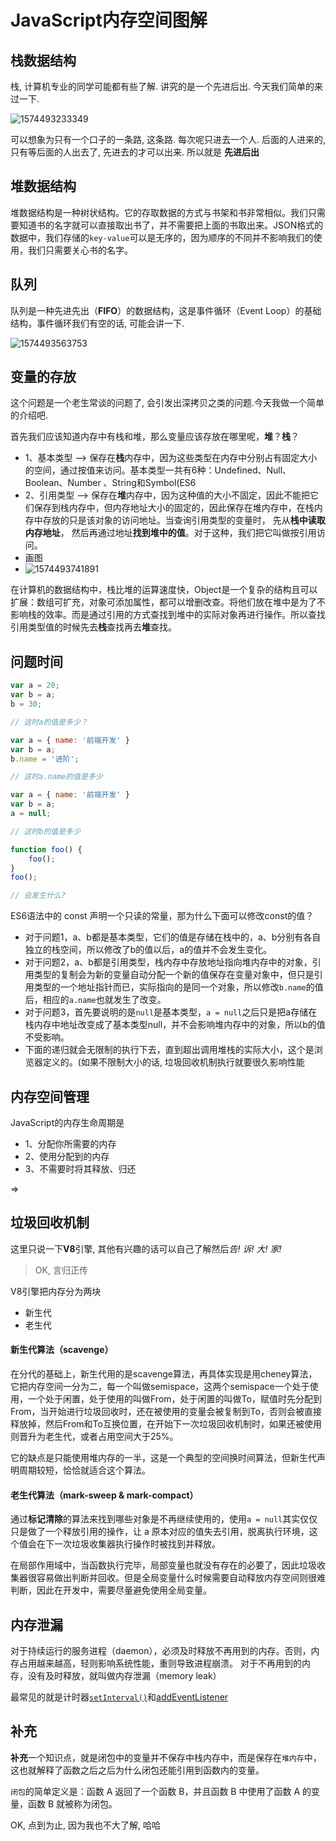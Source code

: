 # JavaScript内存空间图解

## 栈数据结构

栈, 计算机专业的同学可能都有些了解. 讲究的是一个先进后出. 今天我们简单的来过一下.

![1574493233349](C:\Users\Administrator\AppData\Roaming\Typora\typora-user-images\1574493233349.png)

可以想象为只有一个口子的一条路, 这条路. 每次呢只进去一个人.  后面的人进来的, 只有等后面的人出去了, 先进去的才可以出来. 所以就是 **先进后出**

## 堆数据结构

堆数据结构是一种树状结构。它的存取数据的方式与书架和书非常相似。我们只需要知道书的名字就可以直接取出书了，并不需要把上面的书取出来。JSON格式的数据中，我们存储的`key-value`可以是无序的，因为顺序的不同并不影响我们的使用，我们只需要关心书的名字。

## 队列

队列是一种先进先出（**FIFO**）的数据结构，这是事件循环（Event Loop）的基础结构，事件循环我们有空的话, 可能会讲一下.

![1574493563753](C:\Users\Administrator\AppData\Roaming\Typora\typora-user-images\1574493563753.png)

## 变量的存放

这个问题是一个老生常谈的问题了, 会引发出深拷贝之类的问题.今天我做一个简单的介绍吧.

首先我们应该知道内存中有栈和堆，那么变量应该存放在哪里呢，**堆**？**栈**？

- 1、基本类型 --> 保存在**栈**内存中，因为这些类型在内存中分别占有固定大小的空间，通过按值来访问。基本类型一共有6种：Undefined、Null、Boolean、Number 、String和Symbol(ES6
- 2、引用类型 --> 保存在**堆**内存中，因为这种值的大小不固定，因此不能把它们保存到栈内存中，但内存地址大小的固定的，因此保存在堆内存中，在栈内存中存放的只是该对象的访问地址。当查询引用类型的变量时， 先从**栈中读取内存地址**， 然后再通过地址**找到堆中的值**。对于这种，我们把它叫做按引用访问。
- 画图
- ![1574493741891](C:\Users\Administrator\AppData\Roaming\Typora\typora-user-images\1574493741891.png)



在计算机的数据结构中，栈比堆的运算速度快，Object是一个复杂的结构且可以扩展：数组可扩充，对象可添加属性，都可以增删改查。将他们放在堆中是为了不影响栈的效率。而是通过引用的方式查找到堆中的实际对象再进行操作。所以查找引用类型值的时候先去**栈**查找再去**堆**查找。



## 问题时间

```js
var a = 20;
var b = a;
b = 30;

// 这时a的值是多少？
```

```js
var a = { name: '前端开发' }
var b = a;
b.name = '进阶';

// 这时a.name的值是多少
```

```js
var a = { name: '前端开发' }
var b = a;
a = null;

// 这时b的值是多少
```

```js
function foo() {
    foo();
}
foo();

// 会发生什么?
```

ES6语法中的 const 声明一个只读的常量，那为什么下面可以修改const的值？

































- 对于问题1，a、b都是基本类型，它们的值是存储在栈中的，a、b分别有各自独立的栈空间，所以修改了b的值以后，a的值并不会发生变化。
- 对于问题2，a、b都是引用类型，栈内存中存放地址指向堆内存中的对象，引用类型的复制会为新的变量自动分配一个新的值保存在变量对象中，但只是引用类型的一个地址指针而已，实际指向的是同一个对象，所以修改`b.name`的值后，相应的`a.name`也就发生了改变。
- 对于问题3，首先要说明的是`null`是基本类型，`a = null`之后只是把a存储在栈内存中地址改变成了基本类型null，并不会影响堆内存中的对象，所以b的值不受影响。
- 下面的递归就会无限制的执行下去，直到超出调用堆栈的实际大小，这个是浏览器定义的。(如果不限制大小的话, 垃圾回收机制执行就要很久影响性能

## 内存空间管理

JavaScript的内存生命周期是

- 1、分配你所需要的内存
- 2、使用分配到的内存
- 3、不需要时将其释放、归还



=>



## 垃圾回收机制

这里只说一下**V8**引擎, 其他有兴趣的话可以自己了解然后*告! 诉! 大! 家!* 

> OK, 言归正传
>

V8引擎把内存分为两块

- 新生代
- 老生代

#### 新生代算法（scavenge）

在分代的基础上，新生代用的是scavenge算法，再具体实现是用cheney算法，它把内存空间一分为二，每一个叫做semispace，这两个semispace一个处于使用，一个处于闲置，处于使用的叫做From，处于闲置的叫做To，赋值时先分配到From，当开始进行垃圾回收时，还在被使用的变量会被复制到To，否则会被直接释放掉，然后From和To互换位置，在开始下一次垃圾回收机制时，如果还被使用则晋升为老生代，或者占用空间大于25%。

它的缺点是只能使用堆内存的一半，这是一个典型的空间换时间算法，但新生代声明周期较短，恰恰就适合这个算法。

#### 老生代算法（mark-sweep & mark-compact）

通过**标记清除**的算法来找到哪些对象是不再继续使用的，使用`a = null`其实仅仅只是做了一个释放引用的操作，让 a 原本对应的值失去引用，脱离执行环境，这个值会在下一次垃圾收集器执行操作时被找到并释放。

在局部作用域中，当函数执行完毕，局部变量也就没有存在的必要了，因此垃圾收集器很容易做出判断并回收。但是全局变量什么时候需要自动释放内存空间则很难判断，因此在开发中，需要尽量避免使用全局变量。



## 内存泄漏

对于持续运行的服务进程（daemon），必须及时释放不再用到的内存。否则，内存占用越来越高，轻则影响系统性能，重则导致进程崩溃。 对于不再用到的内存，没有及时释放，就叫做内存泄漏（memory leak）

最常见的就是计时器[`setInterval()`](https://developer.mozilla.org/zh-CN/docs/Web/API/WindowOrWorkerGlobalScope/setInterval)和[addEventListener](http://www.baidu.com/link?url=l2UHQ1BSHUmTz2hnJVK5XrmQ5Prt8WaOYu8enJm7XK4IzF_W6bsYLClObK68hE_PSAHRjIgHoyQSCg4ddFNbkXTqnxct7xOZuifDdUoqU6_)

## 补充

**补充**一个知识点，就是闭包中的变量并不保存中栈内存中，而是保存在`堆内存`中，这也就解释了函数之后之后为什么闭包还能引用到函数内的变量。

`闭包`的简单定义是：函数 A 返回了一个函数 B，并且函数 B 中使用了函数 A 的变量，函数 B 就被称为闭包。

OK, 点到为止, 因为我也不大了解, 哈哈